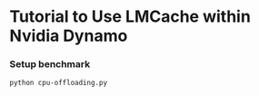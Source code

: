 # Tutorial to Use LMCache within Nvidia Dynamo

### Setup benchmark 
```
python cpu-offloading.py
```
